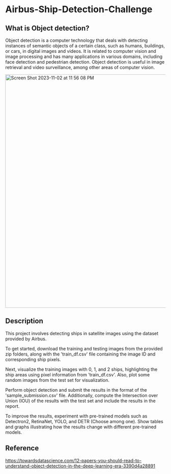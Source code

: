# Airbus-Ship-Detection-Challenge

## What is Object detection?
Object detection is a computer technology that deals with detecting instances of semantic objects of a certain class, such as humans, buildings, or cars, in digital images and videos. It is related to computer vision and image processing and has many applications in various domains, including face detection and pedestrian detection. Object detection is useful in image retrieval and video surveillance, among other areas of computer vision.

<img width="734" alt="Screen Shot 2023-11-02 at 11 56 08 PM" src="https://github.com/ProBag/Airbus-Ship-Detection-Challenge/assets/143302669/3908dd46-58a4-4fac-8f55-0ae47b525b49">

## Description 

This project involves detecting ships in satellite images using the dataset provided by Airbus. 

To get started, download the training and testing images from the provided zip folders, along with the 'train_df.csv' file containing the image ID and corresponding ship pixels.

Next, visualize the training images with 0, 1, and 2 ships, highlighting the ship areas using pixel information from 'train_df.csv'. Also, plot some random images from the test set for visualization.

Perform object detection and submit the results in the format of the 'sample_submission.csv' file. Additionally, compute the Intersection over Union (IOU) of the results with the test set and include the results in the report.

To improve the results, experiment with pre-trained models such as Detectron2, RetinaNet, YOLO, and DETR (Choose among one). Show tables and graphs illustrating how the results change with different pre-trained models.

## Reference 
https://towardsdatascience.com/12-papers-you-should-read-to-understand-object-detection-in-the-deep-learning-era-3390d4a28891 
